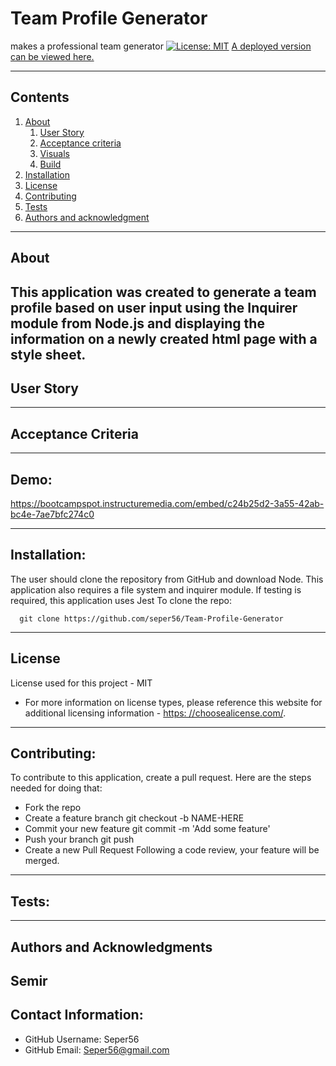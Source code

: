 
# Team Profile Generator
  makes a professional team generator
  [![License: MIT](https://img.shields.io/badge/License-MIT-yellow.svg)](https://opensource.org/licenses/MIT)
  [A deployed version can be viewed here.](https://seper56.github.io/Team-Profile-Generator/)
  
---
## Contents
1. [About](#about)
    1. [User Story](#user%20story)
    2. [Acceptance criteria](#acceptance%20criteria)
    3. [Visuals](#visuals)
    4. [Build](#build)
2. [Installation](#installation)
3. [License](#license)
4. [Contributing](#contributing)
5. [Tests](#tests)
6. [Authors and acknowledgment](#authors%20and%20acknowledgment)
---
## About
  This application was created to generate a team profile based on user input using the Inquirer module from Node.js and displaying the information on a newly created html page with a style sheet.
---
## User Story
  
---
## Acceptance Criteria
  
  
---
## Demo:
https://bootcampspot.instructuremedia.com/embed/c24b25d2-3a55-42ab-bc4e-7ae7bfc274c0

---
## Installation:
  The user should clone the repository from GitHub and download Node. This application also requires a file system and inquirer module. If testing is required, this application uses Jest
  To clone the repo:
  
      git clone https://github.com/seper56/Team-Profile-Generator
  
---
## License
  License used for this project - MIT
  * For more information on license types, please reference this website
  for additional licensing information - [https: //choosealicense.com/](https://choosealicense.com/).
---
## Contributing:
  
  To contribute to this application, create a pull request.
  Here are the steps needed for doing that:
  - Fork the repo
  - Create a feature branch git checkout -b NAME-HERE
  - Commit your new feature git commit -m 'Add some feature'
  - Push your branch git push
  - Create a new Pull Request
  Following a code review, your feature will be merged.
---
## Tests:
  
---
## Authors and Acknowledgments
  Semir
---
## Contact Information:
* GitHub Username: Seper56
* GitHub Email: Seper56@gmail.com